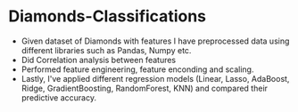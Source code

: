 # Diamonds-Classifications
* Given dataset of Diamonds with features I have preprocessed data using different libraries such as Pandas, Numpy etc.
* Did Correlation analysis between features
* Performed feature engineering, feature enconding and scaling.
* Lastly, I've applied different regression models (Linear, Lasso, AdaBoost, Ridge, GradientBoosting, RandomForest, KNN) and compared their predictive accuracy.
